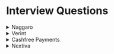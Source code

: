 # Interview Questions

<details> 
<summary>Naggaro</summary>
<br>

> Round - 1

- compute engine vs app engine in gcp?
- docker vs VM ? explain in detail ?
- docker deamon vs docker client?
- shallow copy vs deep copy ?
- how deep copy works in nested objects ?
- java-8, default and static methods whats the advantage? 
- executor service framwork, how does it work and benefit?
- dependency injection ? types ? which is preferred ? 
- problem with setter based injection ? -- reflection slows down the performance
- how spring-data jpa is different from jpa and hibernate?  
- does spring-data jpa uses hibernate internally?
- how many tables do you need for many to many relationship?

> Round - 2
- Why java-8 is functional programming ?
- What are Method References ?
- What is different in terms of memory model in java-17 ? which GC is used ?
- ** Explain setter based vs constructor based injection, use case with example ?
- ** In case there are two beans needs to be initialized, A and B, if A is not initialized and B wants to access,
  How can you initialize Bean A --> SETTER BASED, ANY OTHER WAYS
- How to create custom endpoint for actuator and how to count exceptions ?
- How to resolve circular dependencies in spring boot ?
- Tell me all the Microservices Patterns ?
- How to implement fault tolerance in mircoservices ?
- What are non-functional requirements in microservices ?
- How to secure mircoservices ?
- How to achieve fault tolerance without using spring-boot ?
- How to create image using docker ?
- What are the commands used inside Dockerfile ?
- Auto-scaling in gcp or kubernetes ?
- What is bestway to deploy all the services at once ? -- Kubernetes
- Alternative to saga patterns ?
- Consistency level in saga patterns ?
- Explain Authentication & Authorization ? How to achieve it ?

> Round 3
- Program to query department based maximum average salary ?
- Program to order the strings based on the length ?
- Between two apps, App A uses one of the component of App B as library, It is throwing exception stating bean is not initialized, how to fix it ?
- How would you rollback transactions in services ?
- What is blue / green deployment ?
- How kubernetes implements blue / green deployment ?
- Optimistic vs Pesimisstic Locking ?
- Give me a scenario where you encountered threading issue and how you fixed it ?
- service mesh and its implementation with example ?
- Difference between gateway and ingress ?

</details>

<details> 
<summary>Verint</summary>
<br>

> Round - 1
- what is CQRS pattern ?
- redis cache usage ?
- completeble future and its methods ? specially for async and sync calls ?
- spring-data starter required ? whats the use ?
- spring entity life cycle ? **
- Loan Delivery System: Design a Loan Origination Platform using OOPs concepts - Factory for Loan Type, Strategy for Interest Calculation, Observer for Notifications.
- Interface based implmentation

</details>

<details> 
<summary>Cashfree Payments</summary>
<br>

> Round - 1
- handle exceptions in micro-services ?
- handle exceptions for async calls ?
- Implement rate-limiting ? Types ? which one have you used [spring gateway ratelimiter]
- How to bypass rate-limiter ?
- Distributed transactions without 2PC ?
- How to perform database migration ?
- How to deploy database migration without downtime ?
- How to test micro-services ? All test types
- Debug production issues ? How to address quickly ? Quality vs Quick fix
- tell all the isolation level for transactions ?
- which all isolation level will get deadlocks ?

</details>

<details> 
<summary>Nextiva</summary>
<br>
  
# Nextiva
- stateful management ? example ?
- How to manage requests if increase from 10K to 10M ?
- ordering in kafka partitions ?
- where do you stored failed records in kafka ? 
- spring-batch is different from normal scheduler ?
- Program for removing adjescent duplicate elements in string ? -- Stack + StringBuiler
- Bus Booking System ?

</details>

